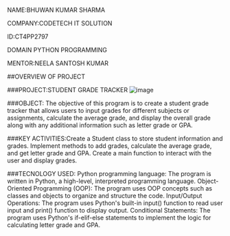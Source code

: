 NAME:BHUWAN KUMAR SHARMA

COMPANY:CODETECH IT SOLUTION

ID:CT4PP2797

DOMAIN PYTHON PROGRAMMING

MENTOR:NEELA SANTOSH KUMAR

##OVERVIEW OF PROJECT

###PROJECT:STUDENT GRADE TRACKER
![image](https://github.com/bhuwan2001/CODETECH-TASK2/assets/173383971/01bcc124-80dc-48ac-a908-b6a2c1948192)

###OBJECT:
         The objective of this program is to create a student grade tracker that allows users to input grades for different subjects or assignments, calculate the average grade, and display the overall grade along with any additional information such as letter grade or GPA.

###KEY ACTIVITIES:Create a Student class to store student information and grades.
                Implement methods to add grades, calculate the average grade, and get letter grade and GPA.
Create a main function to interact with the user and display grades.
  
  ###TECNOLOGY USED: Python programming language: The program is written in Python, a high-level, interpreted programming language.
Object-Oriented Programming (OOP): The program uses OOP concepts such as classes and objects to organize and structure the code.
Input/Output Operations: The program uses Python's built-in input() function to read user input and print() function to display output.
Conditional Statements: The program uses Python's if-elif-else statements to implement the logic for calculating letter grade and GPA.
